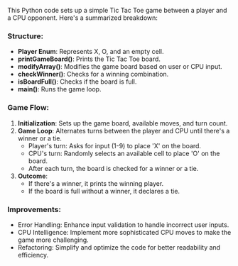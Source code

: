 This Python code sets up a simple Tic Tac Toe game between a player and a CPU opponent. Here's a summarized breakdown:

### Structure:
- **Player Enum**: Represents X, O, and an empty cell.
- **printGameBoard()**: Prints the Tic Tac Toe board.
- **modifyArray()**: Modifies the game board based on user or CPU input.
- **checkWinner()**: Checks for a winning combination.
- **isBoardFull()**: Checks if the board is full.
- **main()**: Runs the game loop.

### Game Flow:
1. **Initialization**: Sets up the game board, available moves, and turn count.
2. **Game Loop**: Alternates turns between the player and CPU until there's a winner or a tie.
    - Player's turn: Asks for input (1-9) to place 'X' on the board.
    - CPU's turn: Randomly selects an available cell to place 'O' on the board.
    - After each turn, the board is checked for a winner or a tie.
3. **Outcome**:
    - If there's a winner, it prints the winning player.
    - If the board is full without a winner, it declares a tie.

### Improvements:
- Error Handling: Enhance input validation to handle incorrect user inputs.
- CPU Intelligence: Implement more sophisticated CPU moves to make the game more challenging.
- Refactoring: Simplify and optimize the code for better readability and efficiency.
